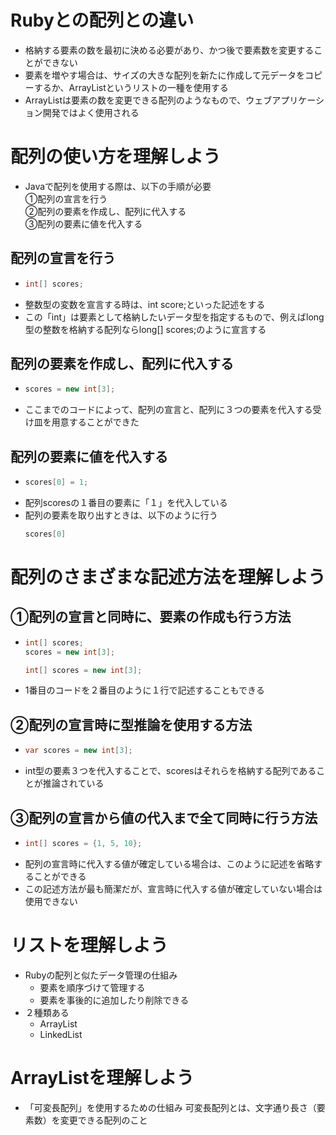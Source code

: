 # Rubyとの配列との違い
- 格納する要素の数を最初に決める必要があり、かつ後で要素数を変更することができない  
- 要素を増やす場合は、サイズの大きな配列を新たに作成して元データをコピーするか、ArrayListというリストの一種を使用する  
- ArrayListは要素の数を変更できる配列のようなもので、ウェブアプリケーション開発ではよく使用される

# 配列の使い方を理解しよう
- Javaで配列を使用する際は、以下の手順が必要  
  ①配列の宣言を行う  
  ②配列の要素を作成し、配列に代入する  
  ③配列の要素に値を代入する
  
## 配列の宣言を行う
- ```java
  int[] scores;
  ```
- 整数型の変数を宣言する時は、int score;といった記述をする
- この「int」は要素として格納したいデータ型を指定するもので、例えばlong型の整数を格納する配列ならlong[] scores;のように宣言する

## 配列の要素を作成し、配列に代入する 
- ```java
  scores = new int[3];
  ```
- ここまでのコードによって、配列の宣言と、配列に３つの要素を代入する受け皿を用意することができた

## 配列の要素に値を代入する
- ```java
  scores[0] = 1;
  ```
- 配列scoresの１番目の要素に「１」を代入している
- 配列の要素を取り出すときは、以下のように行う
  ```java
  scores[0]
  ```
  
# 配列のさまざまな記述方法を理解しよう
## ①配列の宣言と同時に、要素の作成も行う方法
- ```java
  int[] scores;
  scores = new int[3];
  ```
  ```java
  int[] scores = new int[3];
  ```
- 1番目のコードを２番目のように１行で記述することもできる

## ②配列の宣言時に型推論を使用する方法
- ```java
  var scores = new int[3];
  ```
- int型の要素３つを代入することで、scoresはそれらを格納する配列であることが推論されている

## ③配列の宣言から値の代入まで全て同時に行う方法
- ```java
  int[] scores = {1, 5, 10};
- 配列の宣言時に代入する値が確定している場合は、このように記述を省略することができる  
- この記述方法が最も簡潔だが、宣言時に代入する値が確定していない場合は使用できない

# リストを理解しよう
- Rubyの配列と似たデータ管理の仕組み  
  - 要素を順序づけて管理する  
  - 要素を事後的に追加したり削除できる  
- ２種類ある  
  - ArrayList  
  - LinkedList

# ArrayListを理解しよう
- 「可変長配列」を使用するための仕組み
  可変長配列とは、文字通り長さ（要素数）を変更できる配列のこと
